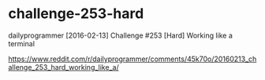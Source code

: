 # challenge-253-hard
dailyprogrammer [2016-02-13] Challenge #253 [Hard] Working like a terminal

https://www.reddit.com/r/dailyprogrammer/comments/45k70o/20160213_challenge_253_hard_working_like_a/
